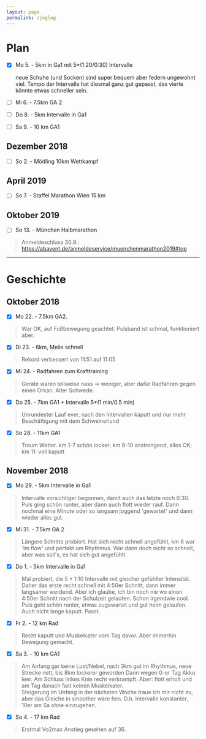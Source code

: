 ```yaml
---
layout: page
permalink: /joglog
---
```


# Plan

* [x] Mo 5. - 5km in Ga1 mit 5*(1:20/0:30) Intervalle

    neue Schuhe (und Socken) sind super bequem aber federn ungewohnt viel. Tempo der Intervalle hat diesmal ganz
    gut gepasst, das vierte könnte etwas schneller sein.

* [ ] Mi 6. - 7.5km GA 2
* [ ] Do 8. - 5km Intervalle in Ga1
* [ ] Sa 9. - 10 km GA1


## Dezember 2018

* [ ] So 2. - Mödling 10km Wettkampf

## April 2019

* [ ] So 7. - Staffel Marathon Wien 15 km

## Oktober 2019

* [ ] So 13. - München Halbmarathon<br/>

>  Anmeldeschluss 30.9.: https://abavent.de/anmeldeservice/muenchenmarathon2019#top

---

# Geschichte

## Oktober 2018

* [x] Mo 22. - 7.5km GA2.

>   War OK, auf Fußbewegung geachtet. Pulsband ist schmal, funktioniert aber.

* [x] Di 23. - 6km, Meile schnell

> Rekord verbessert von 11:51 auf 11:05

* [x] Mi 24. - Radfahren zum Krafttraining

> Geräte waren teilweise nass -> weniger, aber dafür Radfahren gegen einen Orkan. Alter Schwede.

* [x] Do 25. - 7km GA1 + Intervalle 5*(1 min/0.5 min)

> Unrundester Lauf ever, nach den Intervallen kaputt und nur mehr Beschäftigung mit dem Schweinehund

* [x] So 28. - 11km GA1

> Traum Wetter. km 1-7 schön locker; km 8-10 anstrengend, alles OK; km 11: voll kaputt

## November 2018

* [x] Mo 29. - 5km Intervalle in Ga1

> Intervalle vorsichtiger begonnen, damit auch das letzte noch 6:30. Puls ging schön runter, aber dann auch
> flott wieder rauf. Dann nochmal eine Minute oder so langsam joggend 'gewartet' und dann wieder alles gut.

* [x] Mi 31. - 7.5km GA 2

> Längere Schritte probiert. Hat sich recht schnell angefühlt, km 6 war 'im flow' und perfekt um Rhythmus.
  War dann doch nicht so schnell, aber was soll's, es hat sich gut angefühlt.

* [x] Do 1. - 5km Intervalle in Ga1

> Mal probiert, die 5 * 1:10 Intervalle mit gleicher gefühlter Intensität. Daher das erste recht schnell mit
  4:50er Schnitt, dann immer langsamer werdend. Aber ich glaube, ich bin noch nie wo einen 4:50er Schnitt nach
  der Schulzeit gelaufen. Schon irgendwie cool. Puls geht schön runter, etwas zugewartet und gut heim gelaufen.
  Auch nicht lange kaputt. Passt.

* [x] Fr 2. - 12 km Rad

> Recht kaputt und Muskelkater vom Tag davor. Aber immerhin Bewegung gemacht.

* [x] Sa 3. - 10 km GA1

> Am Anfang gar keine Lust/Nebel, nach 3km gut im Rhythmus, neue Strecke nett, bis 8km lockerer geworden
  Dann wegen 0-er Tag Akku leer. Am Schluss linkes Knie recht verkrampft. Aber: flott erholt und
  am Tag danach fast keinen Muskelkater.</br>
  Steigerung im Unfang in der nächsten Woche traue ich mir nicht zu, aber das Gleiche in smoother wäre fein.
  D.h. Intervalle konstanter, 10er am Sa ohne einzugehen.

* [x] So 4. - 17 km Rad

> Erstmal Vo2max Anstieg gesehen auf 36.
